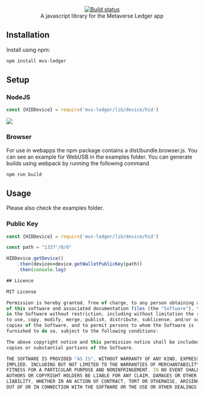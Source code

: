 <p align="center">
  <a href="https://mvs.org/">
    <img src="https://raw.githubusercontent.com/mvs-org/lightwallet/master/src/assets/logo.png" alt="">
  </a>
  <br>
  <a href="https://travis-ci.org/mvs-org/mvs-ledger-js">
     <img src="https://travis-ci.org/travis-ci.org/mvs-org/mvs-ledger-js?branch=master" alt="Build status">
  </a>
  <br>
  A javascript library for the Metaverse Ledger app
</p>

## Installation
Install using npm:
``` bash
npm install mvs-ledger
```

## Setup
### NodeJS
``` javascript
const {HIDDevice} = require('mvs-ledger/lib/device/hid')
```
<a href="https://nodei.co/npm/metaversejs/"><img src="https://nodei.co/npm/metaversejs.png?downloads=true&downloadRank=true&stars=true"></a>
### Browser
For use in webapps the npm package contains a dist/bundle.browser.js. You can see an example for WebUSB in the examples folder. You can generate builds using webpack by running the following command
``` bash
npm run build
```

## Usage

Please also check the examples folder.

### Public Key
``` javascript
const {HIDDevice} = require('mvs-ledger/lib/device/hid')

const path = "1337'/0/0"

HIDDevice.getDevice()
    .then(device=>device.getWalletPublicKey(path))
    .then(console.log)

## Licence

MIT License

Permission is hereby granted, free of charge, to any person obtaining a copy
of this software and associated documentation files (the "Software"), to deal
in the Software without restriction, including without limitation the rights
to use, copy, modify, merge, publish, distribute, sublicense, and/or sell
copies of the Software, and to permit persons to whom the Software is
furnished to do so, subject to the following conditions:

The above copyright notice and this permission notice shall be included in all
copies or substantial portions of the Software.

THE SOFTWARE IS PROVIDED "AS IS", WITHOUT WARRANTY OF ANY KIND, EXPRESS OR
IMPLIED, INCLUDING BUT NOT LIMITED TO THE WARRANTIES OF MERCHANTABILITY,
FITNESS FOR A PARTICULAR PURPOSE AND NONINFRINGEMENT. IN NO EVENT SHALL THE
AUTHORS OR COPYRIGHT HOLDERS BE LIABLE FOR ANY CLAIM, DAMAGES OR OTHER
LIABILITY, WHETHER IN AN ACTION OF CONTRACT, TORT OR OTHERWISE, ARISING FROM,
OUT OF OR IN CONNECTION WITH THE SOFTWARE OR THE USE OR OTHER DEALINGS IN THE
